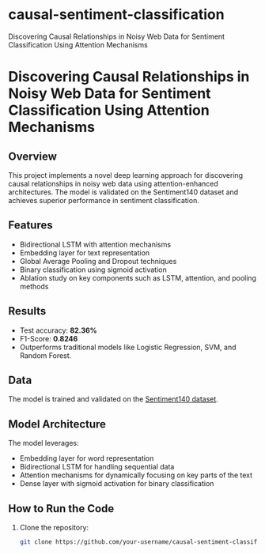 # causal-sentiment-classification
Discovering Causal Relationships in Noisy Web Data for Sentiment Classification Using Attention Mechanisms

# Discovering Causal Relationships in Noisy Web Data for Sentiment Classification Using Attention Mechanisms

## Overview
This project implements a novel deep learning approach for discovering causal relationships in noisy web data using attention-enhanced architectures. The model is validated on the Sentiment140 dataset and achieves superior performance in sentiment classification.

## Features
- Bidirectional LSTM with attention mechanisms
- Embedding layer for text representation
- Global Average Pooling and Dropout techniques
- Binary classification using sigmoid activation
- Ablation study on key components such as LSTM, attention, and pooling methods

## Results
- Test accuracy: **82.36%**
- F1-Score: **0.8246**
- Outperforms traditional models like Logistic Regression, SVM, and Random Forest.

## Data
The model is trained and validated on the [Sentiment140 dataset](http://help.sentiment140.com/for-students).

## Model Architecture
The model leverages:
- Embedding layer for word representation
- Bidirectional LSTM for handling sequential data
- Attention mechanisms for dynamically focusing on key parts of the text
- Dense layer with sigmoid activation for binary classification

## How to Run the Code
1. Clone the repository:
   ```bash
   git clone https://github.com/your-username/causal-sentiment-classification.git

